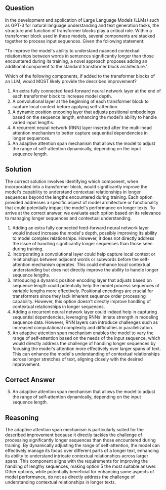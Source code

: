 ## Question
In the development and application of Large Language Models (LLMs) such as GPT-3 for natural language understanding and text generation tasks, the structure and function of transformer blocks play a critical role. Within a transformer block used in these models, several components are stacked together to process input sequences. Given the following statement:

"To improve the model's ability to understand nuanced contextual relationships between words in sentences significantly longer than those encountered during its training, a novel approach proposes adding an additional component to the standard transformer block architecture."

Which of the following components, if added to the transformer blocks of an LLM, would MOST likely provide the described improvement?

1. An extra fully connected feed-forward neural network layer at the end of each transformer block to increase model depth.
2. A convolutional layer at the beginning of each transformer block to capture local context before applying self-attention.
3. A dynamic position encoding layer that adjusts positional embeddings based on the sequence length, enhancing the model's ability to handle varied input lengths.
4. A recurrent neural network (RNN) layer inserted after the multi-head attention mechanism to better capture sequential dependencies in longer sequences.
5. An adaptive attention span mechanism that allows the model to adjust the range of self-attention dynamically, depending on the input sequence length.

## Solution

The correct solution involves identifying which component, when incorporated into a transformer block, would significantly improve the model's capability to understand contextual relationships in longer sequences beyond the lengths encountered during training. Each option provided addresses a specific aspect of model architecture or functionality that could potentially impact the model's performance on longer texts. To arrive at the correct answer, we evaluate each option based on its relevance to managing longer sequences and contextual understanding.

1. Adding an extra fully connected feed-forward neural network layer would indeed increase the model's depth, possibly improving its ability to model complex relationships. However, it does not directly address the issue of handling significantly longer sequences than those seen during training.
2. Incorporating a convolutional layer could help capture local context or relationships between adjacent words or subwords before the self-attention mechanism operates. This could enhance local contextual understanding but does not directly improve the ability to handle longer sequence lengths.
3. Introducing a dynamic position encoding layer that adjusts based on sequence length could potentially help the model process sequences of variable lengths more effectively. Positional encodings are crucial for transformers since they lack inherent sequence order processing capability. However, this option doesn't directly improve handling of contextual relationships in longer sequences.
4. Adding a recurrent neural network layer could indeed help in capturing sequential dependencies, leveraging RNNs' innate strength in modeling sequence data. However, RNN layers can introduce challenges such as increased computational complexity and difficulties in parallelization.
5. An adaptive attention span mechanism enables the model to vary the range of self-attention based on the needs of the input sequence, which would directly address the challenge of handling longer sequences by focusing the model's attention more effectively over larger spans of text. This can enhance the model's understanding of contextual relationships across longer stretches of text, aligning closely with the desired improvement.

## Correct Answer

5. An adaptive attention span mechanism that allows the model to adjust the range of self-attention dynamically, depending on the input sequence length.

## Reasoning

The adaptive attention span mechanism is particularly suited for the described improvement because it directly tackles the challenge of processing significantly longer sequences than those encountered during training. By dynamically adjusting the range of self-attention, the model can effectively manage its focus over different parts of a longer text, enhancing its ability to understand intricate contextual relationships across larger spans. This component aligns with the requirements for improving the handling of lengthy sequences, making option 5 the most suitable answer. Other options, while potentially beneficial for enhancing some aspects of model performance, do not as directly address the challenge of understanding contextual relationships in longer texts.